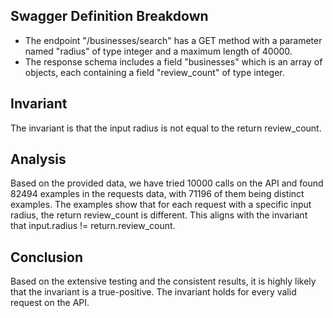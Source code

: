 ## Swagger Definition Breakdown
- The endpoint "/businesses/search" has a GET method with a parameter named "radius" of type integer and a maximum length of 40000.
- The response schema includes a field "businesses" which is an array of objects, each containing a field "review_count" of type integer.

## Invariant
The invariant is that the input radius is not equal to the return review_count.

## Analysis
Based on the provided data, we have tried 10000 calls on the API and found 82494 examples in the requests data, with 71196 of them being distinct examples. The examples show that for each request with a specific input radius, the return review_count is different. This aligns with the invariant that input.radius != return.review_count.

## Conclusion
Based on the extensive testing and the consistent results, it is highly likely that the invariant is a true-positive. The invariant holds for every valid request on the API.
